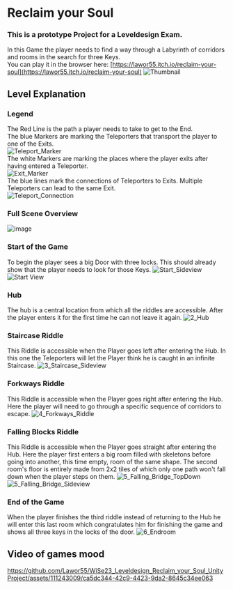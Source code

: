 # Reclaim your Soul
### **This is a prototype Project for a Leveldesign Exam.**

In this Game the player needs to find a way through a Labyrinth of corridors and rooms in the search for three Keys. <br>
You can play it in the browser here: [https://lawor55.itch.io/reclaim-your-soul](https://lawor55.itch.io/reclaim-your-soul)
![Thumbnail](https://github.com/Lawor55/WiSe23_Leveldesign_Reclaim_your_Soul_UnityProject/assets/111243009/e953aa32-b162-496f-8e31-768e3e2e8dce)

## Level Explanation
### Legend
The Red Line is the path a player needs to take to get to the End. <br>
The blue Markers are marking the Teleporters that transport the player to one of the Exits. <br>
![Teleport_Marker](https://github.com/Lawor55/WiSe23_Leveldesign_Reclaim_your_Soul_UnityProject/assets/111243009/0ae2e26b-0ff8-475f-aa96-ccc56d6341a7) <br>
The white Markers are marking the places where the player exits after having entered a Teleporter. <br>
![Exit_Marker](https://github.com/Lawor55/WiSe23_Leveldesign_Reclaim_your_Soul_UnityProject/assets/111243009/e26f5e9c-7a17-443c-a62f-fd621e278ac0) <br>
The blue lines mark the connections of Teleporters to Exits. Multiple Teleporters can lead to the same Exit. <br>
![Teleport_Connection](https://github.com/Lawor55/WiSe23_Leveldesign_Reclaim_your_Soul_UnityProject/assets/111243009/de7ccebb-c09d-41d3-8117-353c4a4ab81e)


### Full Scene Overview
![image](https://github.com/Lawor55/WiSe23_Leveldesign_Reclaim_your_Soul_UnityProject/assets/111243009/39b38284-4410-4645-a693-c2442b60aeac)

### Start of the Game
To begin the player sees a big Door with three locks. This should already show that the player needs to look for those Keys.
![Start_Sideview](https://github.com/Lawor55/WiSe23_Leveldesign_Reclaim_your_Soul_UnityProject/assets/111243009/42275587-5bb0-4b62-8dff-342096ed2eac)
![Start View](https://github.com/Lawor55/WiSe23_Leveldesign_Reclaim_your_Soul_UnityProject/assets/111243009/de28382a-2816-499b-b77d-119946fa22fd)

### Hub
The hub is a central location from which all the riddles are accessible. After the player enters it for the first time he can not leave it again.
![2_Hub](https://github.com/Lawor55/WiSe23_Leveldesign_Reclaim_your_Soul_UnityProject/assets/111243009/859ffce0-3f76-43f7-bd99-4731a8b78aff)

### Staircase Riddle
This Riddle is accessible when the Player goes left after entering the Hub. In this one the Teleporters will let the Player think he is caught in an infinite Staircase.
![3_Staircase_Sideview](https://github.com/Lawor55/WiSe23_Leveldesign_Reclaim_your_Soul_UnityProject/assets/111243009/3fc590ce-bd29-4058-9f11-815a5a980e2e)

### Forkways Riddle
This Riddle is accessible when the Player goes right after entering the Hub. Here the player will need to go through a specific sequence of corridors to escape.
![4_Forkways_Riddle](https://github.com/Lawor55/WiSe23_Leveldesign_Reclaim_your_Soul_UnityProject/assets/111243009/2a5e9237-88d9-48c9-9499-26de54e8b823)

### Falling Blocks Riddle
This Riddle is accessible when the Player goes straight after entering the Hub. Here the player first enters a big room filled with skeletons before going into another, this time empty, room of the same shape.
The second room's floor is entirely made from 2x2 tiles of which only one path won't fall down when the player steps on them.
![5_Falling_Bridge_TopDown](https://github.com/Lawor55/WiSe23_Leveldesign_Reclaim_your_Soul_UnityProject/assets/111243009/8d65b071-06b7-40b3-a79d-e8dbdf3c11c3)
![5_Falling_Bridge_Sideview](https://github.com/Lawor55/WiSe23_Leveldesign_Reclaim_your_Soul_UnityProject/assets/111243009/7aa0ff1b-bc96-4b2a-8efb-b63bf4b65753)

### End of the Game
When the player finishes the third riddle instead of returning to the Hub he will enter this last room which congratulates him for finishing the game and shows all three keys in the locks of the door.
![6_Endroom](https://github.com/Lawor55/WiSe23_Leveldesign_Reclaim_your_Soul_UnityProject/assets/111243009/e0b1b3f9-b519-4505-97ac-5d9365baf0db)

## Video of games mood
https://github.com/Lawor55/WiSe23_Leveldesign_Reclaim_your_Soul_UnityProject/assets/111243009/ca5dc344-42c9-4423-9da2-8645c34ee063
